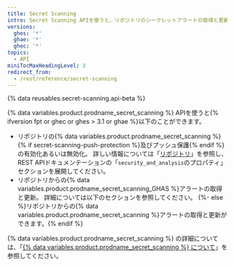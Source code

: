 ```yaml
---
title: Secret Scanning
intro: Secret Scanning APIを使うと、リポジトリのシークレットアラートの取得と更新ができます。
versions:
  ghes: '*'
  ghae: '*'
  ghec: '*'
topics:
  - API
miniTocMaxHeadingLevel: 3
redirect_from:
  - /rest/reference/secret-scanning
---
```


{% data reusables.secret-scanning.api-beta %}

{% data variables.product.prodname_secret_scanning %} APIを使うと{% ifversion fpt or ghec or ghes > 3.1 or ghae %}以下のことができます。

- リポジトリの{% data variables.product.prodname_secret_scanning %}{% if secret-scanning-push-protection %}及びプッシュ保護{% endif %}の有効化あるいは無効化。 詳しい情報については「[リポジトリ](/rest/reference/repos#update-a-repository)」を参照し、REST APIドキュメンテーションの「`security_and_analysis`のプロパティ」セクションを展開してください。
- リポジトリからの{% data variables.product.prodname_secret_scanning_GHAS %}アラートの取得と更新。 詳細については以下のセクションを参照してください。
{%- else %}リポジトリからの{% data variables.product.prodname_secret_scanning %}アラートの取得と更新ができます。{% endif %}

{% data variables.product.prodname_secret_scanning %} の詳細については、「[{% data variables.product.prodname_secret_scanning %} について](/code-security/secret-security/about-secret-scanning)」を参照してください。
